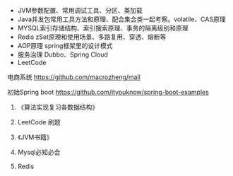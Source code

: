 * JVM参数配置、常用调试工具、分区、类加载
* Java并发包常用工具方法和原理、配合集合类一起考察。volatile、CAS原理
* MYSQL索引存储结构、索引搜索原理、事务的隔离级别和原理
* Redis zSet原理和使用场景、多路复用、穿透、熔断等
* AOP原理 spring框架里的设计模式
* 服务治理 Dubbo、Spring Cloud
* LeetCode

电商系统 https://github.com/macrozheng/mall

初始Spring boot https://github.com/ityouknow/spring-boot-examples

1. 《算法实现复习各数据结构》

2. LeetCode 刷题

3. 《JVM书籍》
4. Mysql必知必会
5. Redis